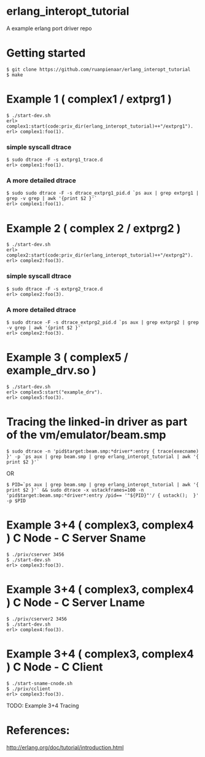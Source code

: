 # erlang_interopt_tutorial
A example erlang port driver repo

<!-- TODO: reword the data/complex/example naming convention, so that we talk about
1) port
2) erl_interface
3) linked-in port drivers
4) c nodes
5) NIFs -->

# Getting started
```
$ git clone https://github.com/ruanpienaar/erlang_interopt_tutorial
$ make
```

# Example 1 ( complex1 / extprg1 )
```
$ ./start-dev.sh
erl> complex1:start(code:priv_dir(erlang_interopt_tutorial)++"/extprg1").
erl> complex1:foo(1).
```

### simple syscall dtrace
```
$ sudo dtrace -F -s extprg1_trace.d
erl> complex1:foo(1).
```

### A more detailed dtrace
```
$ sudo sudo dtrace -F -s dtrace_extprg1_pid.d `ps aux | grep extprg1 | grep -v grep | awk '{print $2 }'`
erl> complex1:foo(1).
```


# Example 2 ( complex 2 / extprg2 )
```
$ ./start-dev.sh
erl> complex2:start(code:priv_dir(erlang_interopt_tutorial)++"/extprg2").
erl> complex2:foo(3).
```

### simple syscall dtrace
```
$ sudo dtrace -F -s extprg2_trace.d
erl> complex2:foo(3).
```

### A more detailed dtrace
```
$ sudo dtrace -F -s dtrace_extprg2_pid.d `ps aux | grep extprg2 | grep -v grep | awk '{print $2 }'`
erl> complex2:foo(3).
```

# Example 3 ( complex5 / example_drv.so )
```
$ ./start-dev.sh
erl> complex5:start("example_drv").
erl> complex5:foo(3).
```

# Tracing the linked-in driver as part of the vm/emulator/beam.smp
```
$ sudo dtrace -n 'pid$target:beam.smp:*driver*:entry { trace(execname) }' -p `ps aux | grep beam.smp | grep erlang_interopt_tutorial | awk '{ print $2 }'`
```

OR

```
$ PID=`ps aux | grep beam.smp | grep erlang_interopt_tutorial | awk '{ print $2 }'` && sudo dtrace -x ustackframes=100 -n 'pid$target:beam.smp:*driver*:entry /pid== '"${PID}"'/ { ustack();  }' -p $PID
```

# Example 3+4 ( complex3, complex4 ) C Node - C Server Sname
```
$ ./priv/cserver 3456
$ ./start-dev.sh
erl> complex3:foo(3).
```

# Example 3+4 ( complex3, complex4 ) C Node - C Server Lname
```
$ ./priv/cserver2 3456
$ ./start-dev.sh
erl> complex4:foo(3).
```

# Example 3+4 ( complex3, complex4 ) C Node - C Client
```
$ ./start-sname-cnode.sh
$ ./priv/cclient
erl> complex3:foo(3).
```


TODO: Example 3+4 Tracing

# References:
http://erlang.org/doc/tutorial/introduction.html
